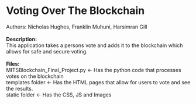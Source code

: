 <h1>Voting Over The Blockchain</h1>
Authers: Nicholas Hughes, Franklin Muhuni, Harsimran Gill<br><br>
<b>Description:</b><br>
This application takes a persons vote and adds it to the blockchain which allows for safe and secure voting.<br><br>
<b>Files:</b><br>
MITSBlockchain_Final_Project.py <- Has the python code that processes votes on the blockchain<br>
templates folder <- Has the HTML pages that allow for users to vote and see the results.<br>
static folder <- Has the CSS, JS and Images<br>
